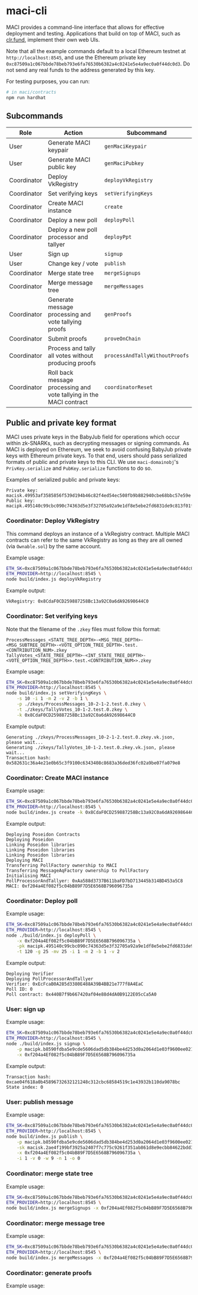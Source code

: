 # maci-cli

MACI provides a command-line interface that allows for effective deployment and
testing. Applications that build on top of MACI, such as
[clr.fund](https://clr.fund/), implement their own web UIs.

Note that all the example commands default to a local Ethereum testnet at
`http://localhost:8545`, and use the Ethereum private key
`0xc87509a1c067bbde78beb793e6fa76530b6382a4c0241e5e4a9ec0a0f44dc0d3`. Do not
send any real funds to the address generated by this key.

For testing purposes, you can run:

```bash
# in maci/contracts
npm run hardhat
```

## Subcommands

| Role | Action | Subcommand |
|-|-|-|
| User | Generate MACI keypair | `genMaciKeypair` |
| User | Generate MACI public key | `genMaciPubkey` |
| Coordinator | Deploy VkRegistry | `deployVkRegistry` |
| Coordinator | Set verifying keys | `setVerifyingKeys` |
| Coordinator | Create MACI instance | `create `|
| Coordinator | Deploy a new poll | `deployPoll`|
| Coordinator | Deploy a new poll processor and tallyer | `deployPpt`|
| User | Sign up | `signup` |
| User | Change key / vote | `publish` |
| Coordinator | Merge state tree | `mergeSignups` |
| Coordinator | Merge message tree | `mergeMessages` |
| Coordinator | Generate message processing and vote tallying proofs | `genProofs` |
| Coordinator | Submit proofs | `proveOnChain` |
| Coordinator | Process and tally all votes without producing proofs | `processAndTallyWithoutProofs` |
| Coordinator | Roll back message processing and vote tallying in the MACI contract | `coordinatorReset` |

## Public and private key format

MACI uses private keys in the BabyJub field for operations which occur within
zk-SNARKs, such as decrypting messages or signing commands. As MACI is deployed
on Ethereum, we seek to avoid confusing BabyJub private keys with Ethereum
private keys. To that end, users should pass serialized formats of public and
private keys to this CLI. We use `maci-domainobj`'s `PrivKey.serialize` and
`PubKey.serialize` functions to do so. 

Examples of serialized public and private keys:

```
Private key: macisk.49953af3585856f539d194b46c82f4ed54ec508fb9b882940cbe68bbc57e59e
Public key:  macipk.495140c99cbc090c74363d5e3f32705a92a9e1df8e5ebe2fd6831de9c813f01f
```

### Coordinator: Deploy VkRegistry

This command deploys an instance of a VkRegistry contract. Multiple MACI
contracts can refer to the same VkRegistry as long as they are all owned (via
`Ownable.sol`) by the same account.

Example usage:

```bash
ETH_SK=0xc87509a1c067bbde78beb793e6fa76530b6382a4c0241e5e4a9ec0a0f44dc0d3 \
ETH_PROVIDER=http://localhost:8545 \
node build/index.js deployVkRegistry
```

Example output:

```
VkRegistry: 0x8CdaF0CD259887258Bc13a92C0a6dA92698644C0
```

### Coordinator: Set verifying keys

Note that the filename of the `.zkey` files must follow this format:

```
ProcessMessages_<STATE_TREE_DEPTH>-<MSG_TREE_DEPTH>-<MSG_SUBTREE_DEPTH>-<VOTE_OPTION_TREE_DEPTH>.test.<CONTRIBUTION_NUM>.zkey
TallyVotes_<STATE_TREE_DEPTH>-<INT_STATE_TREE_DEPTH>-<VOTE_OPTION_TREE_DEPTH>>.test.<CONTRIBUTION_NUM>>.zkey
```

Example usage:

```bash
ETH_SK=0xc87509a1c067bbde78beb793e6fa76530b6382a4c0241e5e4a9ec0a0f44dc0d3 \
ETH_PROVIDER=http://localhost:8545 \
node build/index.js setVerifyingKeys \
    -s 10 -i 1 -m 2 -v 2 -b 1 \
    -p ./zkeys/ProcessMessages_10-2-1-2.test.0.zkey \
    -t ./zkeys/TallyVotes_10-1-2.test.0.zkey \
    -k 0x8CdaF0CD259887258Bc13a92C0a6dA92698644C0                                                       
```

Example output:

```
Generating ./zkeys/ProcessMessages_10-2-1-2.test.0.zkey.vk.json, please wait...
Generating ./zkeys/TallyVotes_10-1-2.test.0.zkey.vk.json, please wait...
Transaction hash: 0x582631c36a4e21e0b65c3f9100c6343408c8683a36ded36fc02a9be07fa079e8
```

### Coordinator: Create MACI instance

Example usage:

```bash
ETH_SK=0xc87509a1c067bbde78beb793e6fa76530b6382a4c0241e5e4a9ec0a0f44dc0d3 \
ETH_PROVIDER=http://localhost:8545 \
node build/index.js create -k 0x8CdaF0CD259887258Bc13a92C0a6dA92698644C0
```

Example output:

```
Deploying Poseidon Contracts
Deploying Poseidon
Linking Poseidon libraries
Linking Poseidon libraries
Linking Poseidon libraries
Deploying MACI
Transferring PollFactory ownership to MACI
Transferring MessageAqFactory ownership to PollFactory
Initialising MACI
PollProcessorAndTallyer: 0xAa588d3737B611baFD7bD713445b314BD453a5C8
MACI: 0xf204a4Ef082f5c04bB89F7D5E6568B796096735a
```

### Coordinator: Deploy poll

Example usage:

```bash
ETH_SK=0xc87509a1c067bbde78beb793e6fa76530b6382a4c0241e5e4a9ec0a0f44dc0d3 \
ETH_PROVIDER=http://localhost:8545 \
node ./build/index.js deployPoll \
    -x 0xf204a4Ef082f5c04bB89F7D5E6568B796096735a \
    -pk macipk.495140c99cbc090c74363d5e3f32705a92a9e1df8e5ebe2fd6831de9c813f01f \
    -t 120 -g 25 -mv 25 -i 1 -m 2 -b 1 -v 2
```

Example output:

```
Deploying Verifier
Deploying PollProcessorAndTallyer
Verifier: 0xEcFcaB0A285d3380E488A39B4BB21e777f8A4EaC
Poll ID: 0
Poll contract: 0x440B7f9b667420af04e88d4dA0B9122E05cCa5A0
```

### User: sign up

Example usage:

```bash
ETH_SK=0xc87509a1c067bbde78beb793e6fa76530b6382a4c0241e5e4a9ec0a0f44dc0d3 \
ETH_PROVIDER=http://localhost:8545 \
node ./build/index.js signup \
    -p macipk.b8590fdba5e9cde5606dad5db384be4d253d0a2064d1e03f9600ee021a7ebe16 \
    -x 0xf204a4Ef082f5c04bB89F7D5E6568B796096735a
```

Example output:

```
Transaction hash: 0xcae04f618a0b45896732632121248c312cbc68584519c1e43932b110da9078bc
State index: 0
```

### User: publish message

Example usage: 

```bash
ETH_SK=0xc87509a1c067bbde78beb793e6fa76530b6382a4c0241e5e4a9ec0a0f44dc0d3 \
ETH_PROVIDER=http://localhost:8545 \
node build/index.js publish \
    -p macipk.b8590fdba5e9cde5606dad5db384be4d253d0a2064d1e03f9600ee021a7ebe16 \
    -sk macisk.2ae4f199bf3925a2407f7c775c9261f351ab861d8e9ecbb84622bdd3f6d41b08 \
    -x 0xf204a4Ef082f5c04bB89F7D5E6568B796096735a \
    -i 1 -v 0 -w 9 -n 1 -o 0
```

### Coordinator: merge state tree

Example usage:

```bash
ETH_SK=0xc87509a1c067bbde78beb793e6fa76530b6382a4c0241e5e4a9ec0a0f44dc0d3 \
ETH_PROVIDER=http://localhost:8545 \
node build/index.js mergeSignups -x 0xf204a4Ef082f5c04bB89F7D5E6568B796096735a -o 0
```

### Coordinator: merge message tree

Example usage:

```bash
ETH_SK=0xc87509a1c067bbde78beb793e6fa76530b6382a4c0241e5e4a9ec0a0f44dc0d3 \
ETH_PROVIDER=http://localhost:8545 \
node build/index.js mergeMessages -x 0xf204a4Ef082f5c04bB89F7D5E6568B796096735a -o 0
```

### Coordinator: generate proofs

Example usage:

<!--```bash-->
<!--ETH_SK=0xc87509a1c067bbde78beb793e6fa76530b6382a4c0241e5e4a9ec0a0f44dc0d3 \-->
<!--ETH_PROVIDER=http://localhost:8545 \-->
<!--node build/index.js genProofs -x 0xf204a4Ef082f5c04bB89F7D5E6568B796096735a -o 0-->
<!--```-->
<!--

### Coordinator: Create election (OLD)

This command deploys an instance of a MACI contract.

Fields that the coordinator has to set:

`node build/index.js create <options>`

Example usage:

```
$ node build/index.js create -sk macisk.23d007423d56475d7e39dcd5053c5aa98f57a69ee85bc7813ccbf4c5e688307  -d 0xc87509a1c067bbde78beb793e6fa76530b6382a4c0241e5e4a9ec0a0f44dc0d3 -u 15 -m 15
```

Example output:

```
MACI: 0xE28158eCFde143e2536761c3254C7C31efd97271
```

| Option | Flags | About |
|-|-|-|
| Ethereum provider | `-e` or `--eth-provider` | A connection string to an Ethereum provider. Default: `http://localhost:8545` |
| Coordinator's MACI private key | `-sk` or `--privkey` | A serialized MACI private key. This is *not* an Ethereum private key. Its big-endian value must be below the snark field size. |
| Prompt for the coordinator's MACI private key | `-dsk` or `--prompt-for-maci-privkey` | If specified, ignores `-sk / --privkey` and prompts the coordinator to input their MACI private key |
| Deployer's Ethereum private key | `-d` or `--deployer-privkey` | A private key of the Ethereum account to use to deploy the MACI contract |
| Prompt for the deployer's Ethereum private key | `-dp` or `--prompt-for-deployer-privkey` | If specified, ignores `-d / --deployer-privkey` and prompts the coordinator to input their Ethereum private key |
| Maximum number of users | `-u` or `--max-users` | Default: 15 |
| Maximum number of messages | `-m` or `--max-messages` | Default: 15 |
| Maximum number of vote options | `-v` or `--max-vote-options` | Default: 25 |
| Sign-up duration | `-s` or `--signup-duration` | The sign-up duration, in seconds. Default: 3600. |
| Voting duration | `-o` or `--voting-duration` | The voting duration, in seconds. Default: 3600. |
| Initial voice credits | `-c` or `--initial-voice-credits` | Default: 100 |
| Initial voice credit proxy contract | `-i` or `--initial-vc-proxy` | If specified, deploys the MACI contract with this address as the initial voice credit proxy constructor argument. Otherwise, deploys a ConstantInitialVoiceCreditProxy contract with the above-specified value. |
| Signup gatekeeper contract | `-g` or `--signup-gatekeeper` | If specified, deploys the MACI contract with this address as the signup gatekeeper constructor argument. Otherwise, deploys a gatekeeper contract which allows any address to sign up. | 
| Batch size for processing messages | `-bm` or `--message-batch-size` | Default: 4 |
| Batch size for tallying votes | `-bv` or `--tally-batch-size` | Default: 4 |

### Coordinator: Process, tally and verify outcome

These three commands share the same option flags.

`node build/index.js process <options>`

`node build/index.js tally <options>`

`node build/index.js verify <options>`

Fields that the coordinator has to set:

| Option | Flags | About |
|-|-|-|
| Ethereum provider | `-e` or `--eth-provider` | A connection string to the Ethereum provider. Default: `http://localhost:8545` |
| MACI contract address | `-x` or `--contract` | The address of the deployed MACI contract |
| Coordinator's MACI private key | `-sk` or `--privkey` | See above |
| Coordinator's Ethereum private key | `-d` or `--eth-privkey` | A private key of the Ethereum account to use to perform the transaction |
| Prompt for the coordinator's Ethereum private key | `-dp` or `--prompt-for-eth-privkey` | If specified, ignores `-d / --eth-privkey` and prompts the coordinator to input their Ethereum private key |

As message processing and vote tallying occurs in batches, this command should
automatically resume a job halfway done.

### User: Generate MACI keypair

`node build/index.js genMaciKeypair <options>`

The output of this command is a serialised private key and serialised
public key.

### User: Generate MACI public key

`node build/index.js genMaciPubkey <options>`

| Option | Flags | About |
|-|-|-|
| Private key | `-sk` or `--privKey` | A serialised private key |

The output of this command is a serialised public key derived from the given private key.

### User: Sign up

`node build/index.js signup <options>`

Fields that the user has to set:

| Option | Flags | About |
|-|-|-|
| Ethereum provider | `-e` or `--eth-provider` | A connection string to the Ethereum provider. Default: `http://localhost:8545` |
| MACI contract address | `-x` or `--contract` | The address of the deployed MACI contract |
| The user's MACI public key | `-p` or `--pubkey` | This should not be an Ethereum public key. Instead, it should be the user's serialised BabyJub public key (where the x and y values have been concatenated. |
| User's Ethereum private key | `-d` or `--eth-privkey` | A private key of the Ethereum account to use to sign up |
| Prompt for the user's Ethereum private key | `-dp` or `--prompt-for-eth-privkey` | If specified, ignores `-d / --eth-privkey` and prompts the user to input their Ethereum private key |
| Signup gatekeeper proxy data | `-s` or `--sg-data` | A hex string to pass to the sign-up gatekeeper proxy contract which may use it to determine whether to allow the user to sign up. Default: an empty bytestring. |
| Initial voice credit proxy data | `-v` or `--ivcp-data` | A hex string to pass to the initial voice credit proxy contract which may use it to determine how many voice credits to assign to the user. Default: an empty bytestring. |

### User: Change key / vote

`node build/index.js publish <options>`

Fields that the user has to set:

| Option | Flags | About |
|-|-|-|
| Ethereum provider | `-e` or `--eth-provider` | A connection string to the Ethereum provider. Default: `http://localhost:8545` |
| MACI contract address | `-x` or `--contract` | The address of the deployed MACI contract |
| The user's MACI private key | `-sk` or `--pubkey` | This should not be an Ethereum private key |
| Prompt for the user's MACI private key | `-dsk` or `--prompt-for-maci-privkey` | If specified, ignores `-sk / --privkey` and prompts the user to input thier MACI private key |
| User's Ethereum private key | `-d` or `--eth-privkey` | A private key of the Ethereum account to use to perform the transaction |
| Prompt for the user's Ethereum private key | `-dp` or `--prompt-for-eth-privkey` | If specified, ignores `-d / --eth-privkey` and prompts the user to input their Ethereum private key |
| State index | `-i` or `--state-index` | The state index of the user |
| The user's new or current MACI public key | `-p` or `--pubkey` | This should be a serialised BabyJub public key which should replace the user\'s public key in the state tree if the command is valid|
| Vote option index | `-v` or `--vote-option-index` | The index of the option to vote for |
| New vote weight | `-w` or `--new-vote-weight` | The vote weight to assign to said vote option |
| Nonce | `-n` or `--nonce` | The nonce of the message |
| Salt | `-s` or `--salt` | The salt of the message. If unspecified, this command will randomly generate a salt |

### Coordinator: Process messages

`NODE_OPTIONS=--max-old-space-size=4096 node build/index.js process <options>`

Fields that the coordinator has to set:

| Option | Flags | About |
|-|-|-|
| Ethereum provider | `-e` or `--eth-provider` | A connection string to the Ethereum provider. Default: `http://localhost:8545` |
| MACI contract address | `-x` or `--contract` | The address of the deployed MACI contract |
| Coordinator's MACI private key | `-sk` or `--privkey` | A serialized MACI private key. This is *not* an Ethereum private key. Its big-endian value must be below the snark field size. |
| Prompt for the coordinator's MACI private key | `-dsk` or `--prompt-for-maci-privkey` | If specified, ignores `-sk / --privkey` and prompts the user to input the coordinator's MACI private key |
| Coordinator's Ethereum private key | `-d` or `--eth-privkey` | A private key of the Ethereum account to use to perform transactions |
| Prompt for the coordinator's Ethereum private key | `-dp` or `--prompt-for-eth-privkey` | If specified, ignores `-d / --eth-privkey` and prompts the coordinator to input their Ethereum private key |
| Repeat until all messages have been processed | `-r` or `--repeat` | Default: false |

### Coordinator: Tally votes

`NODE_OPTIONS=--max-old-space-size=4096 node build/index.js tally <options>`

Fields that the coordinator has to set:

| Option | Flags | About |
|-|-|-|
| Ethereum provider | `-e` or `--eth-provider` | A connection string to the Ethereum provider. Default: `http://localhost:8545` |
| MACI contract address | `-x` or `--contract` | The address of the deployed MACI contract |
| Coordinator's MACI private key | `-sk` or `--privkey` | A serialized MACI private key. This is *not* an Ethereum private key. Its big-endian value must be below the snark field size. |
| Prompt for the coordinator's MACI private key | `-dsk` or `--prompt-for-maci-privkey` | If specified, ignores `-sk / --privkey` and prompts the user to input the coordinator's MACI private key |
| Coordinator's Ethereum private key | `-d` or `--eth-privkey` | A private key of the Ethereum account to use to perform transactions |
| Prompt for the coordinator's Ethereum private key | `-dp` or `--prompt-for-eth-privkey` | If specified, ignores `-d / --eth-privkey` and prompts the coordinator to input their Ethereum private key |
| Repeat until all votes have been processed | `-r` or `--repeat` | Default: false |
| The serialised state leaf preimage at index 0 | `-z` or `--leaf-zero` | |
| The current results salt | `-c` or `--current-results-salt` | The secret salt which is hashed along with the current results to produce the current result commitment input to the snark. |
| The current total voice credits salt | `-tvc` or `--current-total-vc-salt` | The secret salt which is hashed along with the current total number of spent voice credits to produce the current total voice credits commitment input to the snark. |
| The current per vote option voice credits salt | `-pvc` or `--current-per-vo-vc-salt` | The secret salt which is hashed along with the current total number of spent voice credits per vote option to produce the current total voice credits commitment input to the snark. |
| The final tally file | `-t` or `--tally-file` | A filepath in which to save the final vote tally and salt. |

### Anyone: Verify a vote tally

`node build/index.js verify <options>`

Fields to set:

| Option | Flags | About |
|-|-|-|
| The final tally file | `-t` or `--tally-file` | The final tally file created by the `tally` subcommand. |

## Demonstration

This section contains a sequence of commands which will be useful for a live
demonstration. They simulate the following scenario:

1. Eve tries to bribe Alice to vote for Party B
1. Alice votes for Party B (`m0`)
2. Alice changes her key (`m1`)
4. Alice submits a vote for Party A (`m2`)
5. The coordinator processes the votes and computes the final tally
6. The expected result is: Party A has 1 vote and Party B has 0 votes. Alice’s
   invalid vote was not counted, and Eve had no way to tell.

Note that since messages are processed in reverse order, message `m0` will be rendered invalid by `m1`.

**Coordinator: create keypair**

```
node ./build/index.js genMaciKeypair
```

Example output:

```
Private key: macisk.8715ab59a3e88a7ceec80f214ec24a95287ef2cb399a329b6964a87f85cf51c
Public key:  macipk.4ba3aa2718d5e3741aa643217722cf4a480854dfae544837d4af332f0c2b4586

Please store your private key in a safe place and do not reveal it to anyone.
```

**Alice: create keypair**

```
node ./build/index.js genMaciKeypair
```

Example output:

```
Private key: macisk.53c8bc722a9f9d4c7bd478c8c8b01177f82d9c68d1ce15078e93ea84f198644
Public key:  macipk.40270618e1797c4969587eb04d7f3e9b39a91ecbbdf7d3c998d8e34d08e11c86

Please store your private key in a safe place and do not reveal it to anyone.
```

**Coordinator: create election**

```
node ./build/index.js create -d 0xc87509a1c067bbde78beb793e6fa76530b6382a4c0241e5e4a9ec0a0f44dc0d3 \
	-sk macisk.8715ab59a3e88a7ceec80f214ec24a95287ef2cb399a329b6964a87f85cf51c \
	-e http://localhost:8545 \
	-s 15 \
	-o 60 \
	-bm 4 \
	-bv 4
```

Example output:

```
MACI: 0x2C2B9C9a4a25e24B174f26114e8926a9f2128FE4
```

**Alice: sign up**

```
node ./build/index.js signup -d 0xc87509a1c067bbde78beb793e6fa76530b6382a4c0241e5e4a9ec0a0f44dc0d3 \
	-e http://localhost:8545 \
	-p macipk.40270618e1797c4969587eb04d7f3e9b39a91ecbbdf7d3c998d8e34d08e11c86 \
	-x 0x2C2B9C9a4a25e24B174f26114e8926a9f2128FE4
```

Example output:

```
Transaction hash: 0x3cd2e6e805b54a6dfaff840dcf496092447400a1b26ba9f3c31bd78c3fe15723
State index: 1
```

**Alice: vote for party B**

```
node ./build/index.js publish -d 0xc87509a1c067bbde78beb793e6fa76530b6382a4c0241e5e4a9ec0a0f44dc0d3 \
	-e http://localhost:8545 \
	-x 0x2C2B9C9a4a25e24B174f26114e8926a9f2128FE4 \
	-sk macisk.53c8bc722a9f9d4c7bd478c8c8b01177f82d9c68d1ce15078e93ea84f198644 \
	-p macipk.40270618e1797c4969587eb04d7f3e9b39a91ecbbdf7d3c998d8e34d08e11c86 \
	-i 1 \
	-v 1 \
	-w 9 \
	-n 1
```

Example output:

```
Transaction hash: 0xc52ff70c3bbcc91457fd61738cd00d09d8bac96c56094910e275e474132ff741
Ephemeral private key: macisk.1e3233eec8d0ccf722f2576ba5cb1b361939f0617ac3583a3eb025e4944b0e40
```

**Alice: create new key**

```
node ./build/index.js genMaciKeypair
```

Example output:

```
Private key: macisk.ff3ae0e7855e4c62237e2b7c72de109865f087bd5f792cf4589d3cdc495d8f2
Public key:  macipk.15fe02285ad8573d7dca877420a22ea1b55abf47dce6b6d59127b49f67131e0d

Please store your private key in a safe place and do not reveal it to anyone.
```

**Alice: change key**

```sh
node ./build/index.js publish -d 0xc87509a1c067bbde78beb793e6fa76530b6382a4c0241e5e4a9ec0a0f44dc0d3 \
	-e http://localhost:8545 \
	-x 0x2C2B9C9a4a25e24B174f26114e8926a9f2128FE4 \
	-sk macisk.53c8bc722a9f9d4c7bd478c8c8b01177f82d9c68d1ce15078e93ea84f198644 \
	-p macipk.15fe02285ad8573d7dca877420a22ea1b55abf47dce6b6d59127b49f67131e0d	 \
	-i 1 \
	-v 0 \
	-w 9 \
	-n 1
```

Example output:

```
Transaction hash: 0x812dc6345e2515bced4f15e7ca3842d3d343c22f6729fe3216b946fa97bffc1e
Ephemeral private key: macisk.24115d8d585b7dd8f7ea1975668b3d4f34dcf8b1bcc6617bdefbed7e41b89846
```

**Alice: vote for party A**

```
node ./build/index.js publish -d 0xc87509a1c067bbde78beb793e6fa76530b6382a4c0241e5e4a9ec0a0f44dc0d3 \
	-e http://localhost:8545 \
	-x 0x2C2B9C9a4a25e24B174f26114e8926a9f2128FE4 \
    -sk macisk.ff3ae0e7855e4c62237e2b7c72de109865f087bd5f792cf4589d3cdc495d8f2 \
	-p macipk.40270618e1797c4969587eb04d7f3e9b39a91ecbbdf7d3c998d8e34d08e11c86 \
	-i 1 \
	-v 1 \
	-w 9 \
	-n 2
```

Example output:

```
Transaction hash: 0x45ae379b056a6fc647a3718bd356268a1bcda35e6645bb7a1aba44cb76418c98
Ephemeral private key: macisk.2b23e978301d029e46117ef0138f860e277ffed0f008712f3d7ca2c40f1a6768
```

**Coordinator: process all messages** 

```
NODE_OPTIONS=--max-old-space-size=4096 node ./build/index.js process \
    -d 0xc87509a1c067bbde78beb793e6fa76530b6382a4c0241e5e4a9ec0a0f44dc0d3 \
	-e http://localhost:8545 \
	-x 0x2C2B9C9a4a25e24B174f26114e8926a9f2128FE4 \
	-sk macisk.8715ab59a3e88a7ceec80f214ec24a95287ef2cb399a329b6964a87f85cf51c \
	-r
```

Example output:

```
Processed batch starting at index 0
Transaction hash: 0xbd1bbe86cd4fc72f34911220db428751e8a483b3afcc9d30c1a15989a7b6a031
Random state leaf: <RANDOM STATE LEAF>
```

**Coordinator: tally all votes**

```
NODE_OPTIONS=--max-old-space-size=4096 node ./build/index.js tally \
    -d 0xc87509a1c067bbde78beb793e6fa76530b6382a4c0241e5e4a9ec0a0f44dc0d3 \
	-e http://localhost:8545 \
	-x 0x2C2B9C9a4a25e24B174f26114e8926a9f2128FE4 \
	-sk macisk.8715ab59a3e88a7ceec80f214ec24a95287ef2cb399a329b6964a87f85cf51c \
	-r \
	-c 0x0 \
	-tvc 0x0 \
	-pvc 0x0 \
	-t tally.json \
	-z <PASTE RANDOM STATE LEAF HERE>
```

Example output:

```
Transaction hash: 0x9ef0ab94d534650445c4ff748a43eacdedff1602929bd6a1bd568573374ddca2
Current results salt: 0xa54b75db545fcda278ce882cae90d069c6fcf81368778264550d9b66af05a42
Result commitment: 0x25deb6f675ed4f08742e1776eee130c627d168106fd813627963b241c1ba0754
```

The file `tally.json` will now contain something like the following:

```json
{
    "provider": "http://localhost:8545",
    "maci": "0x2C2B9C9a4a25e24B174f26114e8926a9f2128FE4",
    "results": {
        "commitment": "0x1cd0ec2789abceb908b06f6a74c26a848e209011ec41b3e5028bb7aeff2bdeb2",
        "tally": [
            "9",
            "0",
            "0",
            "0",
            "0",
            "0",
            "0",
            "0",
            "0",
            "0",
            "0",
            "0",
            "0",
            "0",
            "0",
            "0",
            "0",
            "0",
            "0",
            "0",
            "0",
            "0",
            "0",
            "0",
            "0"
        ],
        "salt": "0x2d7f1744185507a529fdb32dec920bfdaf825b0fdba5b66661a40a71beac3b46"
    },
    "totalVoiceCredits": {
        "spent": "81",
        "commitment": "0x2d55a42ec1da99227125cf9562aa91aad12e2f1387ccf3411da79b0a953d69a6",
        "salt": "0xfc95a102f3c66d92d7a5700f1e12a6f2325c54a10efa0e1178cc21b67f0d97c"
    },
    "totalVoiceCreditsPerVoteOption": {
        "commitment": "0x18526f481cf2476543c8dcc3762f3a54af8e217d3d048810856623367ef4ba14",
        "tally": [
            "81",
            "0",
            "0",
            "0",
            "0",
            "0",
            "0",
            "0",
            "0",
            "0",
            "0",
            "0",
            "0",
            "0",
            "0",
            "0",
            "0",
            "0",
            "0",
            "0",
            "0",
            "0",
            "0",
            "0",
            "0"
        ],
        "salt": "0x1f17d2ff16b9791ef4b1849bfccf420b9fece161e419ad4f8b1ef726c62e3943"
    }
}
```

Anyone can now run `verify` to check if the tally is correct:

```bash
node build/index.js verify -t tally.json
```

Example output:

```
The results commitment in the specified file is correct given the tally and salt
The total spent voice credit commitment in the specified file is correct given the tally and salt
The per vote option spent voice credit commitment in the specified file is correct given the tally and salt
The results commitment in the MACI contract on-chain is valid
The total spent voice credit commitment in the MACI contract on-chain is valid
The per vote option spent voice credit commitment in the MACI contract on-chain is valid
The total sum of votes in the MACI contract on-chain is valid.
```

## Demonstration with `prod-small` settings

Create a MACI instance:

```bash
node ./build/index.js create -d 0xc87509a1c067bbde78beb793e6fa76530b6382a4c0241e5e4a9ec0a0f44dc0d3 \
	-sk macisk.8715ab59a3e88a7ceec80f214ec24a95287ef2cb399a329b6964a87f85cf51c \
	-e http://localhost:8545 \
	-s 15 \
	-o 60 \
	-bm 4 \
	-bv 4 \
	-u 255 \
	-m 2048
```

Sign up:

```
node ./build/index.js signup -d 0xc87509a1c067bbde78beb793e6fa76530b6382a4c0241e5e4a9ec0a0f44dc0d3 \
	-e http://localhost:8545 \
	-p macipk.40270618e1797c4969587eb04d7f3e9b39a91ecbbdf7d3c998d8e34d08e11c86 \
	-x 0x2C2B9C9a4a25e24B174f26114e8926a9f2128FE4
```
Vote:

```
node ./build/index.js publish -d 0xc87509a1c067bbde78beb793e6fa76530b6382a4c0241e5e4a9ec0a0f44dc0d3 \
	-e http://localhost:8545 \
	-x 0x2C2B9C9a4a25e24B174f26114e8926a9f2128FE4 \
	-sk macisk.53c8bc722a9f9d4c7bd478c8c8b01177f82d9c68d1ce15078e93ea84f198644 \
	-p macipk.40270618e1797c4969587eb04d7f3e9b39a91ecbbdf7d3c998d8e34d08e11c86 \
	-i 1 \
	-v 0 \
	-w 9 \
	-n 1
```

Process all messages:

```
NODE_OPTIONS=--max-old-space-size=4096 node ./build/index.js process \
    -d 0xc87509a1c067bbde78beb793e6fa76530b6382a4c0241e5e4a9ec0a0f44dc0d3 \
	-e http://localhost:8545 \
	-x 0x2C2B9C9a4a25e24B174f26114e8926a9f2128FE4 \
	-sk macisk.8715ab59a3e88a7ceec80f214ec24a95287ef2cb399a329b6964a87f85cf51c \
	-r
```

Tally all votes:

```
NODE_OPTIONS=--max-old-space-size=4096 node ./build/index.js tally \
    -d 0xc87509a1c067bbde78beb793e6fa76530b6382a4c0241e5e4a9ec0a0f44dc0d3 \
	-e http://localhost:8545 \
	-x 0x2C2B9C9a4a25e24B174f26114e8926a9f2128FE4 \
	-sk macisk.8715ab59a3e88a7ceec80f214ec24a95287ef2cb399a329b6964a87f85cf51c \
	-r \
	-c 0x0 \
	-tvc 0x0 \
	-pvc 0x0 \
	-t tally.json \
	-z <PASTE RANDOM STATE LEAF HERE>
```




node build/index.js deployVkRegistry && \
node build/index.js setVerifyingKeys -s 10 -i 1 -m 2 -v 2 -b 1 \
    -p ./zkeys/ProcessMessages_10-2-1-2.test.0.zkey \
    -t ./zkeys/TallyVotes_10-1-2.test.0.zkey \
    -k 0x8CdaF0CD259887258Bc13a92C0a6dA92698644C0 && \
node build/index.js create -k 0x8CdaF0CD259887258Bc13a92C0a6dA92698644C0 && \
node ./build/index.js deployPoll -x 0xf204a4Ef082f5c04bB89F7D5E6568B796096735a \
    -pk macipk.495140c99cbc090c74363d5e3f32705a92a9e1df8e5ebe2fd6831de9c813f01f \
    -t 20 -g 25 -mv 25 -i 1 -m 2 -b 1 -v 2 && \
node ./build/index.js signup -p macipk.b8590fdba5e9cde5606dad5db384be4d253d0a2064d1e03f9600ee021a7ebe16 \
    -x 0xf204a4Ef082f5c04bB89F7D5E6568B796096735a && \
node build/index.js publish -p macipk.b8590fdba5e9cde5606dad5db384be4d253d0a2064d1e03f9600ee021a7ebe16 \
    -sk macisk.2ae4f199bf3925a2407f7c775c9261f351ab861d8e9ecbb84622bdd3f6d41b08 \
    -x 0xf204a4Ef082f5c04bB89F7D5E6568B796096735a \
    -i 1 -v 0 -w 9 -n 1 -o 0 && \ 
node build/index.js timeTravel -s 30 && \
node build/index.js mergeMessages -x 0xf204a4Ef082f5c04bB89F7D5E6568B796096735a -o 0 && \
node build/index.js mergeSignups -x 0xf204a4Ef082f5c04bB89F7D5E6568B796096735a -o 0 && \
node build/index.js genProofs -x 0xf204a4Ef082f5c04bB89F7D5E6568B796096735a \
    -sk macisk.49953af3585856f539d194b46c82f4ed54ec508fb9b882940cbe68bbc57e59e \
    -q 0xAa588d3737B611baFD7bD713445b314BD453a5C8 \
    -t tally.json \
    -o 0 \
    -r ~/rapidsnark/build/prover \
    -w ./zkeys/ProcessMessages_10-2-1-2.test \
    -z ./zkeys/ProcessMessages_10-2-1-2.test.0.zkey
-->
